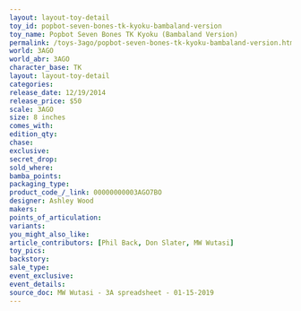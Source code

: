 ```yaml
---
layout: layout-toy-detail 
toy_id: popbot-seven-bones-tk-kyoku-bambaland-version
toy_name: Popbot Seven Bones TK Kyoku (Bambaland Version)
permalink: /toys-3ago/popbot-seven-bones-tk-kyoku-bambaland-version.html
world: 3AGO
world_abr: 3AGO
character_base: TK
layout: layout-toy-detail
categories: 
release_date: 12/19/2014
release_price: $50 
scale: 3AGO
size: 8 inches
comes_with: 
edition_qty: 
chase: 
exclusive: 
secret_drop: 
sold_where: 
bamba_points: 
packaging_type: 
product_code_/_link: 00000000003AGO7BO
designer: Ashley Wood
makers: 
points_of_articulation: 
variants: 
you_might_also_like: 
article_contributors: [Phil Back, Don Slater, MW Wutasi]
toy_pics: 
backstory: 
sale_type: 
event_exclusive: 
event_details: 
source_doc: MW Wutasi - 3A spreadsheet - 01-15-2019
---
```

